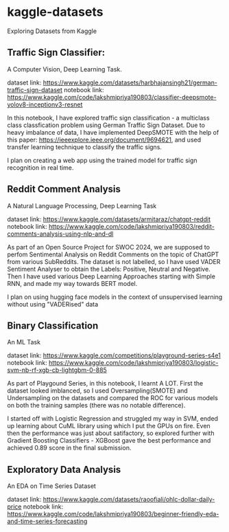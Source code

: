 # kaggle-datasets
Exploring Datasets from Kaggle

## Traffic Sign Classifier:

A Computer Vision, Deep Learning Task.

dataset link: https://www.kaggle.com/datasets/harbhajansingh21/german-traffic-sign-dataset
notebook link: https://www.kaggle.com/code/lakshmipriya190803/classifier-deepsmote-yolov8-inceptionv3-resnet

In this notebook, I have explored traffic sign classification - a multiclass class classfication problem using German Traffic Sign Dataset. Due to heavy imbalance of data, I have implemented DeepSMOTE with the help of this paper: https://ieeexplore.ieee.org/document/9694621, and used transfer learning technique to classify the traffic signs. 

I plan on creating a web app using the trained model for traffic sign recognition in real time.

## Reddit Comment Analysis

A Natural Language Processing, Deep Learning Task

dataset link: https://www.kaggle.com/datasets/armitaraz/chatgpt-reddit
notebook link: https://www.kaggle.com/code/lakshmipriya190803/reddit-comments-analysis-using-nlp-and-dl

As part of an Open Source Project for SWOC 2024, we are supposed to perfom Sentimental Analysis on Reddit Comments on the topic of ChatGPT from various SubReddits. The dataset is not labelled, so I have used VADER Sentiment Analyser to obtain the Labels: Positive, Neutral and Negative. Then I have used various Deep Learning Approaches starting with Simple RNN, and made my way towards BERT model.

I plan on using hugging face models in the context of unsupervised learning without using "VADERised" data

## Binary Classification

An ML Task

dataset link: https://www.kaggle.com/competitions/playground-series-s4e1
notebook link: https://www.kaggle.com/code/lakshmipriya190803/logistic-svm-nb-rf-xgb-cb-lightgbm-0-885

As part of Playgound Series, in this notebook, I learnt A LOT. First the dataset looked imblanced, so I used Oversampling(SMOTE) and Undersampling on the datasets and compared the ROC for various models on both the training samples (there was no notable difference). 

I started off with Logistic Regression and struggled my way in SVM, ended up learning about CuML library using which I put the GPUs on fire. Even then the performance was just about satifactory, so explored further with Gradient Boosting Classifiers - XGBoost gave the best performance and achieved 0.89 score in the final submission.


## Exploratory Data Analysis

An EDA on Time Series Dataset

dataset link: https://www.kaggle.com/datasets/raoofiali/ohlc-dollar-daily-price
notebook link: https://www.kaggle.com/code/lakshmipriya190803/beginner-friendly-eda-and-time-series-forecasting


